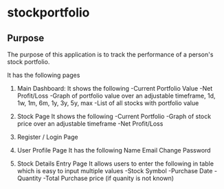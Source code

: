 # stockportfolio

Purpose
-------
The purpose of this application is to track the performance of a person's stock portfolio.



It has the following pages


1. Main Dashboard:
It shows the following
-Current Portfolio Value
-Net Profit/Loss
-Graph of portfolio value over an adjustable timeframe, 1d, 1w, 1m, 6m, 1y, 3y, 5y, max
-List of all stocks with portfolio value

3. Stock Page
It shows the following
-Current Portfolio
-Graph of stock price over an adjustable timeframe
-Net Profit/Loss

4. Register / Login Page


5. User Profile Page
It has the following
Name
Email
Change Password


6. Stock Details Entry Page
It allows users to enter the following in table which is easy to input multiple values
-Stock Symbol
-Purchase Date
-Quantity 
-Total Purchase price (if quanity is not known)







